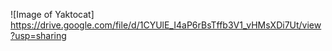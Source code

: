 ![Image of Yaktocat] https://drive.google.com/file/d/1CYUlE_I4aP6rBsTffb3V1_vHMsXDi7Ut/view?usp=sharing
